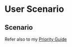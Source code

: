 # User Scenario 

## Scenario

Refer also to my [Priority Guide](./assets/docs/Procedure%20Ideation-Chowdhury.pdf)